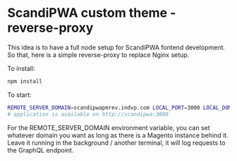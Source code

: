 # ScandiPWA custom theme - reverse-proxy

This idea is to have a full node setup for ScandiPWA fontend development.
So that, here is a simple reverse-proxy to replace Nginx setup.

To install:

```sh
npm install
```

To start:

```sh
REMOTE_SERVER_DOMAIN=scandipwapmrev.indvp.com LOCAL_PORT=3000 LOCAL_DOMAIN=scandipwa node index.js
# application is available on http://scandipwa:3000
```

For the REMOTE_SERVER_DOMAIN environment variable, you can set whatever domain you want as long as there is a Magento instance behind it.
Leave it running in the background / another terminal, it will log requests to the GraphQL endpoint.
